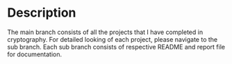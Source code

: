 # Description
The main branch consists of all the projects that I have completed in cryptography. For detailed looking of each project, please navigate to the sub branch. 
Each sub branch consists of respective README and report file for documentation. 
